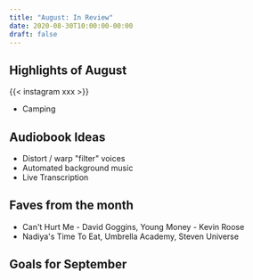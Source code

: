 ```yaml
---
title: "August: In Review"
date: 2020-08-30T10:00:00-00:00
draft: false
---
```




## Highlights of August

{{< instagram xxx >}}

- Camping

## Audiobook Ideas

- Distort / warp "filter" voices
- Automated background music
- Live Transcription

## Faves from the month

- Can't Hurt Me - David Goggins, Young Money - Kevin Roose
- Nadiya's Time To Eat, Umbrella Academy, Steven Universe

## Goals for September
